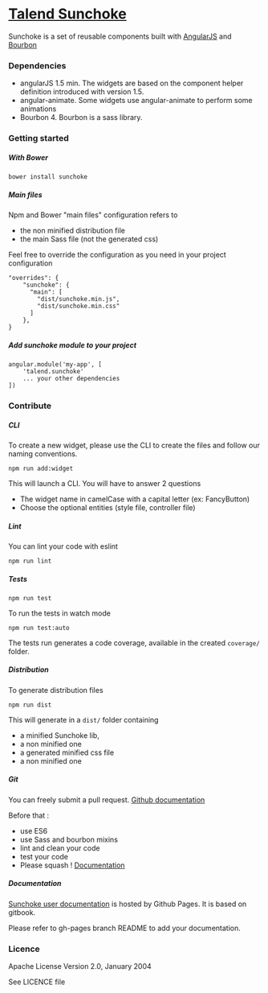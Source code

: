 # [Talend Sunchoke](http://talend.github.io/sunchoke/doc/index.html)

Sunchoke is a set of reusable components built with [AngularJS](https://angularjs.org/) and [Bourbon](http://bourbon.io/)

### Dependencies
* angularJS 1.5 min. The widgets are based on the component helper definition introduced with version 1.5.
* angular-animate. Some widgets use angular-animate to perform some animations
* Bourbon 4. Bourbon is a sass library.

### Getting started

##### With Bower
```
bower install sunchoke
```

##### Main files
Npm and Bower "main files" configuration refers to
* the non minified distribution file
* the main Sass file (not the generated css)

Feel free to override the configuration as you need in your project configuration
```
"overrides": {
    "sunchoke": {
      "main": [
        "dist/sunchoke.min.js",
        "dist/sunchoke.min.css"
      ]
    },
}
```

##### Add sunchoke module to your project
```
angular.module('my-app', [
    'talend.sunchoke'
    ... your other dependencies
])
```

### Contribute

##### CLI
To create a new widget, please use the CLI to create the files and follow our naming conventions.
```
npm run add:widget
```
This will launch a CLI. You will have to answer 2 questions
* The widget name in camelCase with a capital letter (ex: FancyButton)
* Choose the optional entities (style file, controller file)

##### Lint
You can lint your code with eslint
```
npm run lint
```

##### Tests
```
npm run test
```

To run the tests in watch mode
```
npm run test:auto
```

The tests run generates a code coverage, available in the created `coverage/` folder.

##### Distribution
To generate distribution files
```
npm run dist
```

This will generate in a `dist/` folder containing 
* a minified Sunchoke lib, 
* a non minified one
* a generated minified css file
* a non minified one

##### Git
You can freely submit a pull request. [Github documentation](https://help.github.com/articles/using-pull-requests/)

Before that : 
* use ES6
* use Sass and bourbon mixins
* lint and clean your code
* test your code
* Please squash ! [Documentation](https://git-scm.com/book/en/v2/Git-Tools-Rewriting-History#Squashing-Commits)

##### Documentation
[Sunchoke user documentation](http://talend.github.io/sunchoke/doc/index.html) is hosted by Github Pages. It is based on gitbook.

Please refer to gh-pages branch README to add your documentation.

### Licence
Apache License Version 2.0, January 2004

See LICENCE file
